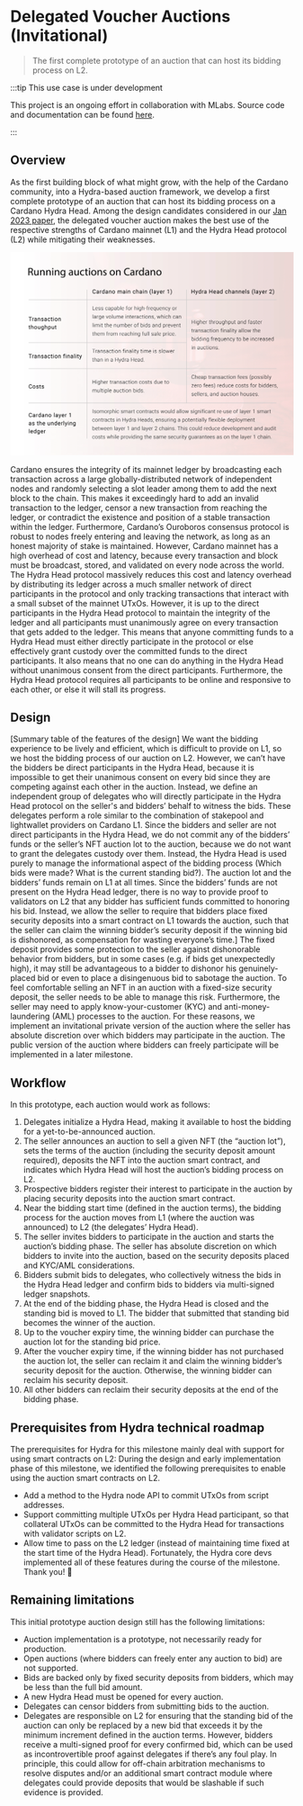 # Delegated Voucher Auctions (Invitational)

> The first complete prototype of an auction that can host its bidding process on L2.

:::tip This use case is under development

This project is an ongoing effort in collaboration with MLabs. Source code and documentation can be found [here](https://github.com/mlabs-haskell/hydra-auction).

:::

## Overview

As the first building block of what might grow, with the help of the Cardano community, into a Hydra-based auction framework, we develop a first complete prototype of an auction that can host its bidding process on a Cardano Hydra Head. Among the design candidates considered in our [Jan 2023 paper](https://iohk.io/en/blog/posts/2023/01/20/implementing-auction-projects-using-hydra/), the delegated voucher auction makes the best use of the respective strengths of Cardano mainnet (L1) and the Hydra Head protocol (L2) while mitigating their weaknesses.

![](./running-auctions-on-cardano.png)

Cardano ensures the integrity of its mainnet ledger by broadcasting each transaction across a large globally-distributed network of independent nodes and randomly selecting a slot leader among them to add the next block to the chain. This makes it exceedingly hard to add an invalid transaction to the ledger, censor a new transaction from reaching the ledger, or contradict the existence and position of a stable transaction within the ledger. Furthermore, Cardano’s Ouroboros consensus protocol is robust to nodes freely entering and leaving the network, as long as an honest majority of stake is maintained. However, Cardano mainnet has a high overhead of cost and latency, because every transaction and block must be broadcast, stored, and validated on every node across the world.
The Hydra Head protocol massively reduces this cost and latency overhead by distributing its ledger across a much smaller network of direct participants in the protocol and only tracking transactions that interact with a small subset of the mainnet UTxOs. However, it is up to the direct participants in the Hydra Head protocol to maintain the integrity of the ledger and all participants must unanimously agree on every transaction that gets added to the ledger. This means that anyone committing funds to a Hydra Head must either directly participate in the protocol or else effectively grant custody over the committed funds to the direct participants. It also means that no one can do anything in the Hydra Head without unanimous consent from the direct participants. Furthermore, the Hydra Head protocol requires all participants to be online and responsive to each other, or else it will stall its progress.

## Design

[Summary table of the features of the design]
We want the bidding experience to be lively and efficient, which is difficult to provide on L1, so we host the bidding process of our auction on L2. However, we can’t have the bidders be direct participants in the Hydra Head, because it is impossible to get their unanimous consent on every bid since they are competing against each other in the auction.
Instead, we define an independent group of delegates who will directly participate in the Hydra Head protocol on the seller's and bidders’ behalf to witness the bids. These delegates perform a role similar to the combination of stakepool and lightwallet providers on Cardano L1.
Since the bidders and seller are not direct participants in the Hydra Head, we do not commit any of the bidders’ funds or the seller’s NFT auction lot to the auction, because we do not want to grant the delegates custody over them. Instead, the Hydra Head is used purely to manage the informational aspect of the bidding process (Which bids were made? What is the current standing bid?). The auction lot and the bidders’ funds remain on L1 at all times.
Since the bidders’ funds are not present on the Hydra Head ledger, there is no way to provide proof to validators on L2 that any bidder has sufficient funds committed to honoring his bid. Instead, we allow the seller to require that bidders place fixed security deposits into a smart contract on L1 towards the auction, such that the seller can claim the winning bidder’s security deposit if the winning bid is dishonored, as compensation for wasting everyone’s time.]
The fixed deposit provides some protection to the seller against dishonorable behavior from bidders, but in some cases (e.g. if bids get unexpectedly high), it may still be advantageous to a bidder to dishonor his genuinely-placed bid or even to place a disingenuous bid to sabotage the auction. To feel comfortable selling an NFT in an auction with a fixed-size security deposit, the seller needs to be able to manage this risk. Furthermore, the seller may need to apply know-your-customer (KYC) and anti-money-laundering (AML) processes to the auction.
For these reasons, we implement an invitational private version of the auction where the seller has absolute discretion over which bidders may participate in the auction. The public version of the auction where bidders can freely participate will be implemented in a later milestone.

## Workflow

In this prototype, each auction would work as follows:
1. Delegates initialize a Hydra Head, making it available to host the bidding for a yet-to-be-announced auction.
2. The seller announces an auction to sell a given NFT (the “auction lot”), sets the terms of the auction (including the security deposit amount required), deposits the NFT into the auction smart contract, and indicates which Hydra Head will host the auction’s bidding process on L2.
3. Prospective bidders register their interest to participate in the auction by placing security deposits into the auction smart contract.
4. Near the bidding start time (defined in the auction terms), the bidding process for the auction moves from L1 (where the auction was announced) to L2 (the delegates’ Hydra Head).
5. The seller invites bidders to participate in the auction and starts the auction’s bidding phase. The seller has absolute discretion on which bidders to invite into the auction, based on the security deposits placed and KYC/AML considerations.
6. Bidders submit bids to delegates, who collectively witness the bids in the Hydra Head ledger and confirm bids to bidders via multi-signed ledger snapshots.
7. At the end of the bidding phase, the Hydra Head is closed and the standing bid is moved to L1. The bidder that submitted that standing bid becomes the winner of the auction.
8. Up to the voucher expiry time, the winning bidder can purchase the auction lot for the standing bid price.
9. After the voucher expiry time, if the winning bidder has not purchased the auction lot, the seller can reclaim it and claim the winning bidder’s security deposit for the auction. Otherwise, the winning bidder can reclaim his security deposit.
10. All other bidders can reclaim their security deposits at the end of the bidding phase.

## Prerequisites from Hydra technical roadmap

The prerequisites for Hydra for this milestone mainly deal with support for using smart contracts on L2:
During the design and early implementation phase of this milestone, we identified the following prerequisites to enable using the auction smart contracts on L2.
- Add a method to the Hydra node API to commit UTxOs from script addresses.
- Support committing multiple UTxOs per Hydra Head participant, so that collateral UTxOs can be committed to the Hydra Head for transactions with validator scripts on L2.
- Allow time to pass on the L2 ledger (instead of maintaining time fixed at the start time of the Hydra Head).
Fortunately, the Hydra core devs implemented all of these features during the course of the milestone. Thank you! 🚀

## Remaining limitations

This initial prototype auction design still has the following limitations:
- Auction implementation is a prototype, not necessarily ready for production.
- Open auctions (where bidders can freely enter any auction to bid) are not supported.
- Bids are backed only by fixed security deposits from bidders, which may be less than the full bid amount.
- A new Hydra Head must be opened for every auction.
- Delegates can censor bidders from submitting bids to the auction.
- Delegates are responsible on L2 for ensuring that the standing bid of the auction can only be replaced by a new bid that exceeds it by the minimum increment defined in the auction terms. However, bidders receive a multi-signed proof for every confirmed bid, which can be used as incontrovertible proof against delegates if there’s any foul play. In principle, this could allow for off-chain arbitration mechanisms to resolve disputes and/or an additional smart contract module where delegates could provide deposits that would be slashable if such evidence is provided.
